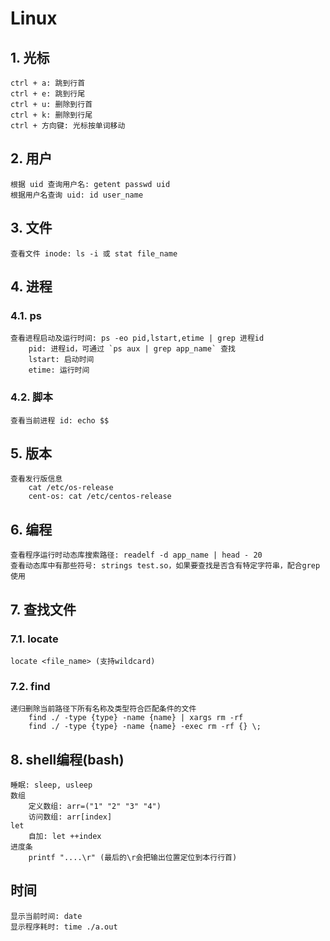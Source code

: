 # Linux

## 1. 光标

```text
ctrl + a: 跳到行首
ctrl + e: 跳到行尾
ctrl + u: 删除到行首
ctrl + k: 删除到行尾
ctrl + 方向键: 光标按单词移动
```

## 2. 用户

```text
根据 uid 查询用户名: getent passwd uid
根据用户名查询 uid: id user_name
```

## 3. 文件

```text
查看文件 inode: ls -i 或 stat file_name
```

## 4. 进程

### 4.1. ps

```text
查看进程启动及运行时间: ps -eo pid,lstart,etime | grep 进程id
    pid: 进程id，可通过 `ps aux | grep app_name` 查找
    lstart: 启动时间
    etime: 运行时间
```

### 4.2. 脚本

```text
查看当前进程 id: echo $$
```

## 5. 版本

```text
查看发行版信息
    cat /etc/os-release
    cent-os: cat /etc/centos-release
```

## 6. 编程

```text
查看程序运行时动态库搜索路径: readelf -d app_name | head - 20
查看动态库中有那些符号: strings test.so，如果要查找是否含有特定字符串，配合grep使用
```

## 7. 查找文件

### 7.1. locate

```text
locate <file_name> (支持wildcard)
```

### 7.2. find

```text
递归删除当前路径下所有名称及类型符合匹配条件的文件
    find ./ -type {type} -name {name} | xargs rm -rf
    find ./ -type {type} -name {name} -exec rm -rf {} \;
```

## 8. shell编程(bash)

```text
睡眠: sleep, usleep
数组
    定义数组: arr=("1" "2" "3" "4")
    访问数组: arr[index]
let
    自加: let ++index
进度条
    printf "....\r" (最后的\r会把输出位置定位到本行行首)
```

## 时间

```text
显示当前时间: date
显示程序耗时: time ./a.out
```
